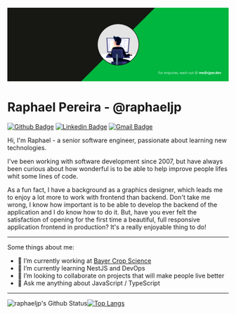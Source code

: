 [![Social Banner for rjper](https://github.com/raphaeljp/raphaeljp/raw/master/assets/github_gif.gif)](https://rjper.dev)

# Raphael Pereira - @raphaeljp

[![Github Badge](https://img.shields.io/badge/-Github-000?style=flat-square&logo=Github&logoColor=white&link=https://github.com/raphaeljp)](https://github.com/raphaeljp)
[![Linkedin Badge](https://img.shields.io/badge/-LinkedIn-blue?style=flat-square&logo=Linkedin&logoColor=white&link=https://www.linkedin.com/in/rjper/)](https://www.linkedin.com/in/rjper/)
[![Gmail Badge](https://img.shields.io/badge/-Gmail-c14438?style=flat-square&logo=Gmail&logoColor=white&link=mailto:me@rjper.dev)](mailto:me@rjper.dev)
 
 
Hi, I'm Raphael - a senior software engineer, passionate about learning new technologies.

I've been working with software development since 2007, but have always been curious about how wonderful is to be able to help improve people lifes whit some lines of code.

As a fun fact, I have a background as a graphics designer, which leads me to enjoy a lot more to work with frontend than backend. Don't take me wrong, I know how important is to be able to develop the backend of the application and I do know how to do it. But, have you ever felt the satisfaction of opening for the first time a beautiful, full responsive application frontend in production? It's a really enjoyable thing to do!

---

Some things about me: 

- 🔭 I’m currently working at [Bayer Crop Science](https://www.linkedin.com/company/bayer-cropscience/)
- 🌱 I’m currently learning NestJS and DevOps
- 👯 I’m looking to collaborate on projects that will make people live better
- 💬 Ask me anything about JavaScript / TypeScript

---

<img align="left" alt="raphaeljp's Github Status" src="https://github-readme-stats.vercel.app/api?username=raphaeljp&show_icons=true&hide_border=true&count_private=true" />

[![Top Langs](https://github-readme-stats.vercel.app/api/top-langs/?username=raphaeljp)](https://github.com/anuraghazra/github-readme-stats)

